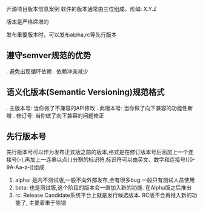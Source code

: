开源项目版本信息案例
软件的版本通常由三位组成，形如: X.Y.Z

版本是严格递增的

发布重要版本时，可以发布alpha,rc等先行版本

## 遵守semver规范的优势
  . 避免出现循环依赖
  . 依赖冲突减少

## 语义化版本(Semantic Versioning)规范格式
  . 主版本号: 当你做了不兼容的API修改
  . 此版本号: 当你做了向下兼容的功能性新增
  . 修订号: 当你做了向下兼容的问题修正

## 先行版本号
先行版本号可以作为发布正式版之前的版本,格式是在修订版本号后面加上一个连接号(-),再加上一连串以点(.)分割的标识符,标识符可以由英文、数字和连接号([0-9A-Aa-z-])组成
  1. alpha: 是内不测试版,一般不向外部发布,会有很多bug.一般只有测试人员使用
  2. beta: 也是测试版,这个阶段的版本会一直加入新的功能. 在Alpha版之后推出
  3. rc: Release Candidate系统平台上就是发行候选版本. RC版不会再推入新的功能了, 主要着重于除错
